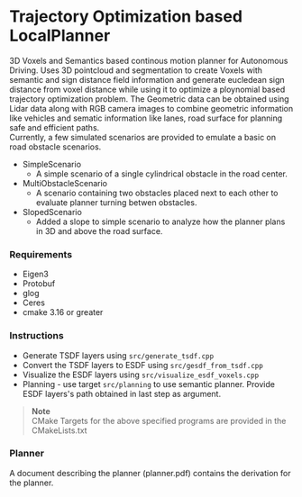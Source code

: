 # Trajectory Optimization based LocalPlanner
3D Voxels and Semantics based continous motion planner for Autonomous Driving. Uses 3D pointcloud and segmentation to create Voxels with semantic and sign distance field information and generate eucledean sign distance from voxel distance while using it to optimize a ploynomial based trajectory optimization problem. The Geometric data can be obtained using Lidar data along with RGB camera images to combine geometric information like vehicles and sematic information like lanes, road surface for planning safe and efficient paths. <br>
Currently, a few simulated scenarios are provided to emulate a basic on road obstacle scenarios. <br>
- SimpleScenario 
    - A simple scenario of a single cylindrical obstacle
           in the road center.
- MultiObstacleScenario
    - A scenario containing two obstacles placed next to each other to evaluate planner turning betwen obstacles.
- SlopedScenario
    - Added a slope to simple scenario to analyze how the planner plans in 3D and above the road surface.

### Requirements
- Eigen3
- Protobuf
- glog
- Ceres
- cmake 3.16 or greater

### Instructions
- Generate TSDF layers using `src/generate_tsdf.cpp`
- Convert the TSDF layers to ESDF using `src/gesdf_from_tsdf.cpp`
- Visualize the ESDF layers using `src/visualize_esdf_voxels.cpp`
- Planning - use target `src/planning` to use semantic planner. Provide ESDF layers's path obtained in last step as argument. 

>**Note** <br>
>CMake Targets for the above specified programs are provided in the CMakeLists.txt

### Planner
A document describing the planner (planner.pdf) contains the derivation for the planner.
